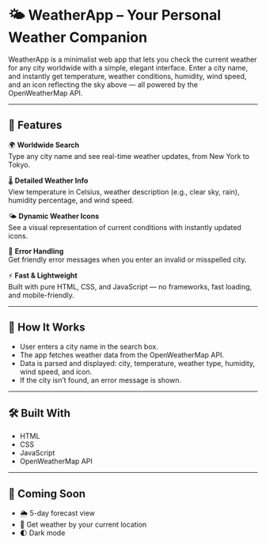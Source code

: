 # 🌤️ WeatherApp – Your Personal Weather Companion

WeatherApp is a minimalist web app that lets you check the current weather for any city worldwide with a simple, elegant interface. Enter a city name, and instantly get temperature, weather conditions, humidity, wind speed, and an icon reflecting the sky above — all powered by the OpenWeatherMap API.

---

## 🌟 Features

🌍 **Worldwide Search**  
Type any city name and see real-time weather updates, from New York to Tokyo.

🌡️ **Detailed Weather Info**  
View temperature in Celsius, weather description (e.g., clear sky, rain), humidity percentage, and wind speed.

🌤️ **Dynamic Weather Icons**  
See a visual representation of current conditions with instantly updated icons.

🚨 **Error Handling**  
Get friendly error messages when you enter an invalid or misspelled city.

⚡ **Fast & Lightweight**  
Built with pure HTML, CSS, and JavaScript — no frameworks, fast loading, and mobile-friendly.

---

## 🔑 How It Works

- User enters a city name in the search box.
- The app fetches weather data from the OpenWeatherMap API.
- Data is parsed and displayed: city, temperature, weather type, humidity, wind speed, and icon.
- If the city isn’t found, an error message is shown.

---

## 🛠️ Built With

- HTML  
- CSS  
- JavaScript  
- OpenWeatherMap API

---

## 📅 Coming Soon

- 🌦️ 5-day forecast view  
- 📍 Get weather by your current location  
- 🌓 Dark mode
